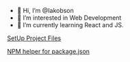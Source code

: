 - 👋 Hi, I’m @Iakobson
- 👀 I’m interested in Web Development
- 🌱 I’m currently learning React and JS.

<!---
Iakobson/Iakobson is a ✨ special ✨ repository because its `README.md` (this file) appears on your GitHub profile.
You can click the Preview link to take a look at your changes.
--->

[SetUp Project Files](https://github.com/Iakobson/Full-Stack-Development/blob/main/SetUp-Project-Files.md)

[NPM helper for package.json](https://github.com/Iakobson/Full-Stack-Development/blob/main/NPM-notes.md)








